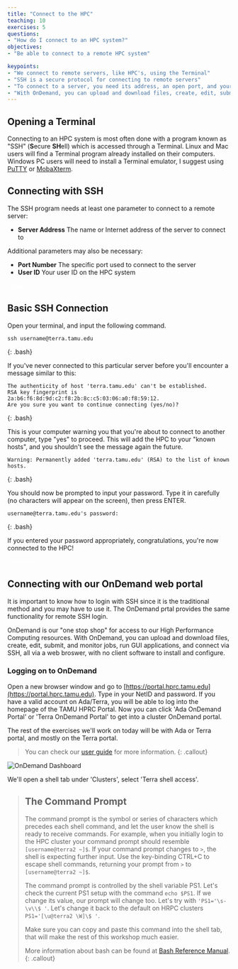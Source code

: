 ```yaml
---
title: "Connect to the HPC"
teaching: 10
exercises: 5
questions:
- "How do I connect to an HPC system?"
objectives:
- "Be able to connect to a remote HPC system"

keypoints:
- "We connect to remote servers, like HPC's, using the Terminal"
- "SSH is a secure protocol for connecting to remote servers"
- "To connect to a server, you need its address, an open port, and your user ID"
- "With OnDemand, you can upload and download files, create, edit, submit, and monitor jobs, run GUI applications, and connect via SSH, all via a web broswer."
---
```


## Opening a Terminal

Connecting to an HPC system is most often done with a program known as "SSH" (**S**ecure **SH**ell) 
which is accessed through a Terminal. Linux and Mac users will find a Terminal program already installed on their computers.  
Windows PC users will need to install a Terminal emulator, I suggest using [PuTTY](https://the.earth.li/~sgtatham/putty/latest/w64/putty.exe) 
or [MobaXterm](https://mobaxterm.mobatek.net/download.html). 

## Connecting with SSH

The SSH program needs at least one parameter to connect to a remote server:

* **Server Address** The name or Internet address of the server to connect to

Additional parameters may also be necessary:

* **Port Number** The specific port used to connect to the server
* **User ID** Your user ID on the HPC system  

<span style="color:white">blankline</span>
   


## Basic SSH Connection

Open your terminal, and input the following command.

~~~
ssh username@terra.tamu.edu
~~~
{: .bash}

If you've never connected to this particular server before you'll encounter a message similar to this:

~~~
The authenticity of host 'terra.tamu.edu' can't be established.
RSA key fingerprint is 2a:b6:f6:8d:9d:c2:f8:2b:8c:c5:03:06:a0:f8:59:12.
Are you sure you want to continue connecting (yes/no)?
~~~
{: .bash}

This is your computer warning you that you're about to connect to another computer, type \"yes\" to proceed.  This will add the HPC to your \"known hosts\", and you shouldn't see the message again the future.

~~~
Warning: Permanently added 'terra.tamu.edu' (RSA) to the list of known hosts.
~~~~
{: .bash}

You should now be prompted to input your password.  Type it in carefully (no characters will appear on the screen), then press ENTER.

~~~
username@terra.tamu.edu's password: 
~~~
{: .bash}

If you entered your password appropriately, congratulations, you're now connected to the HPC!  

<span style="color:white">blankline</span>

## Connecting with our OnDemand web portal

It is important to know how to login with SSH since it is the traditional method and you may have to use it. 
The OnDemand prtal provides the same functionality for remote SSH login. 

OnDemand is our "one stop shop" for access to our High Performance Computing resources. With OnDemand, you can upload and 
download files, create, edit, submit, and monitor jobs, run GUI applications, and connect via SSH, all via a web broswer, 
with no client software to install and configure.

### Logging on to OnDemand

Open a new browser window and go to [https://portal.hprc.tamu.edu](https://portal.hprc.tamu.edu).
Type in your NetID and password. If you have a valid account on Ada/Terra, you will be able to log into the homepage of the TAMU HPRC Portal.
Now you can click 'Ada OnDemand Portal' or 'Terra OnDemand Portal' to get into a cluster OnDemand portal.

The rest of the exercises we'll work on today will be with Ada or Terra portal, and mostly on the Terra portal.

>You can check our [user guide](https://hprc.tamu.edu/wiki/SW:Portal) for more information.
{: .callout}

![OnDemand Dashboard](../files/Pulldown.png)      


We'll open a shell tab under 'Clusters', select 'Terra shell access'.

> ## The Command Prompt
> The command prompt is the symbol or series of characters which precedes each shell command, and let the user know the shell is ready to receive commands.  For example, when you initially login to the HPC cluster your command prompt should resemble `[username@terra2 ~]$`. If your command prompt changes to `>`, the shell is expecting further input. Use the key-binding CTRL+C to escape shell commands, returning your prompt from `>` to `[username@terra2 ~]$`.  
>
> The command prompt is controlled by the shell variable PS1. Let's check the current PS1 setup with the command `echo $PS1`. If we change its value, our prompt will change too. Let's try with `'PS1='\s-\v\\$ '`. Let's change it back to the default on HRPC clusters `PS1='[\u@terra2 \W]\$ '`.
>
> Make sure you can copy and paste this command into the shell tab, that will make the rest of this workshop much easier.
>
> More information about bash can be found at [Bash Reference Manual](http://www.gnu.org/software/bash/manual/bashref.html).
{: .callout}









